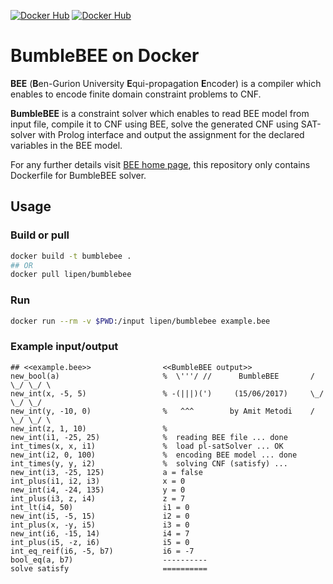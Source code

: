 [![Docker Hub](https://img.shields.io/badge/docker-latest-blue.svg)](https://hub.docker.com/r/lipen/bumblebee)
[![Docker Hub](https://images.microbadger.com/badges/image/lipen/bumblebee.svg)](https://hub.docker.com/r/lipen/bumblebee)

# BumbleBEE on Docker

**BEE** (**B**en-Gurion University **E**qui-propagation **E**ncoder) is a compiler which enables to encode finite domain constraint problems to CNF.

**BumbleBEE** is a constraint solver which enables to read BEE model from input file, compile it to CNF using BEE, solve the generated CNF using SAT-solver with Prolog interface and output the assignment for the declared variables in the BEE model.

For any further details visit [BEE home page](http://amit.metodi.me/research/bee), this repository only contains Dockerfile for BumbleBEE solver.

## Usage

### Build or pull

```sh
docker build -t bumblebee .
## OR
docker pull lipen/bumblebee
```

### Run

```sh
docker run --rm -v $PWD:/input lipen/bumblebee example.bee
```

### Example input/output

```
## <<example.bee>>                <<BumbleBEE output>>
new_bool(a)                       %  \'''/ //      BumbleBEE       / \_/ \_/ \
new_int(x, -5, 5)                 % -(|||)(')     (15/06/2017)     \_/ \_/ \_/
new_int(y, -10, 0)                %   ^^^        by Amit Metodi    / \_/ \_/ \
new_int(z, 1, 10)                 %
new_int(i1, -25, 25)              %  reading BEE file ... done
int_times(x, x, i1)               %  load pl-satSolver ... OK
new_int(i2, 0, 100)               %  encoding BEE model ... done
int_times(y, y, i2)               %  solving CNF (satisfy) ...
new_int(i3, -25, 125)             a = false
int_plus(i1, i2, i3)              x = 0
new_int(i4, -24, 135)             y = 0
int_plus(i3, z, i4)               z = 7
int_lt(i4, 50)                    i1 = 0
new_int(i5, -5, 15)               i2 = 0
int_plus(x, -y, i5)               i3 = 0
new_int(i6, -15, 14)              i4 = 7
int_plus(i5, -z, i6)              i5 = 0
int_eq_reif(i6, -5, b7)           i6 = -7
bool_eq(a, b7)                    ----------
solve satisfy                     ==========
```
